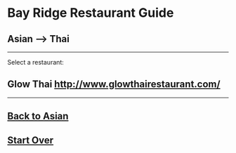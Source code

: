 # Bay Ridge Restaurant Guide
## Asian --> Thai
---
Select a restaurant:
## Glow Thai http://www.glowthairestaurant.com/
---
## [Back to Asian](../asian.md)
## [Start Over](../../home.md)
